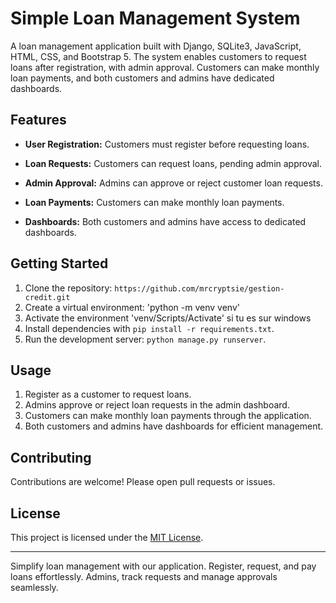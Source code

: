 # Simple Loan Management System

A loan management application built with Django, SQLite3, JavaScript, HTML, CSS, and Bootstrap 5. The system enables customers to request loans after registration, with admin approval. Customers can make monthly loan payments, and both customers and admins have dedicated dashboards.

## Features

- **User Registration:** Customers must register before requesting loans.

- **Loan Requests:** Customers can request loans, pending admin approval.

- **Admin Approval:** Admins can approve or reject customer loan requests.

- **Loan Payments:** Customers can make monthly loan payments.

- **Dashboards:** Both customers and admins have access to dedicated dashboards.

## Getting Started

1. Clone the repository: `https://github.com/mrcryptsie/gestion-credit.git`
2. Create a virtual environment: 'python -m venv venv'
3. Activate the environment 'venv/Scripts/Activate' si tu es sur windows
4. Install dependencies with `pip install -r requirements.txt`.
6. Run the development server: `python manage.py runserver`.

## Usage

1. Register as a customer to request loans.
2. Admins approve or reject loan requests in the admin dashboard.
3. Customers can make monthly loan payments through the application.
4. Both customers and admins have dashboards for efficient management.

## Contributing

Contributions are welcome! Please open pull requests or issues.

## License

This project is licensed under the [MIT License](LICENSE).

---

Simplify loan management with our application. Register, request, and pay loans effortlessly. Admins, track requests and manage approvals seamlessly.
